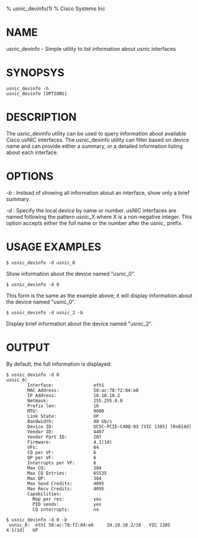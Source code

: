 % usnic_devinfo(1)
% Cisco Systems Inc

# NAME

usnic_devinfo \- Simple utility to list information about usnic interfaces

# SYNOPSYS
```
usnic_devinfo -h
usnic_devinfo [OPTIONS]
```

# DESCRIPTION

The usnic_devinfo utility can be used to query information about available
Cisco usNIC interfaces. The usnic_devinfo utility can filter based on device
name and can provide either a summary, or a detailed information listing about
each interface.

# OPTIONS

*-b*
: Instead of showing all information about an interface, show only a brief
  summary.

*-d*
: Specify the local device by name or number. usNIC interfaces are named
  following the pattern usnic_X where X is a non-negative integer. This option
  accepts either the full name or the number after the usnic_ prefix.

# USAGE EXAMPLES

```
$ usnic_devinfo -d usnic_0
```

Show information about the device named "usnic_0".

```
$ usnic_devinfo -d 0
```

This form is the same as the example above; it will display information about
the device named "usnic_0".

```
$ usnic_devinfo -d usnic_2 -b
```

Display brief information about the device named "usnic_2".

# OUTPUT

By default, the full information is displayed:

```
$ usnic_devinfo -d 0
usnic_0:
        Interface:               eth1
        MAC Address:             58:ac:78:f2:84:e8
        IP Address:              10.10.10.2
        Netmask:                 255.255.0.0
        Prefix len:              16
        MTU:                     9000
        Link State:              UP
        Bandwidth:               40 Gb/s
        Device ID:               UCSC-PCIE-C40Q-03 [VIC 1385] [0x014d]
        Vendor ID:               4407
        Vendor Part ID:          207
        Firmware:                4.1(1d)
        VFs:                     64
        CQ per VF:               6
        QP per VF:               6
        Interrupts per VF:       6
        Max CQ:                  384
        Max CQ Entries:          65535
        Max QP:                  384
        Max Send Credits:        4095
        Max Recv Credits:        4095
        Capabilities:
          Map per res:           yes
          PIO sends:             yes
          CQ interrupts:         no
```

```
$ usnic_devinfo -d 0 -b
 usnic_0:  eth1 58:ac:78:f2:84:e8     10.10.10.2/16   VIC 1385    4.1(1d)   UP
```
